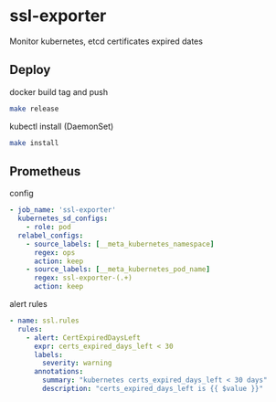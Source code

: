 # ssl-exporter

Monitor kubernetes, etcd certificates expired dates

## Deploy
docker build tag and push
```bash
make release
```
kubectl install (DaemonSet)
```bash
make install
```

## Prometheus
config
```yaml
- job_name: 'ssl-exporter'
  kubernetes_sd_configs:
    - role: pod
  relabel_configs:
    - source_labels: [__meta_kubernetes_namespace]
      regex: ops
      action: keep
    - source_labels: [__meta_kubernetes_pod_name]
      regex: ssl-exporter-(.+)
      action: keep
```

alert rules
```yaml
- name: ssl.rules
  rules:
    - alert: CertExpiredDaysLeft
      expr: certs_expired_days_left < 30
      labels:
        severity: warning
      annotations:
        summary: "kubernetes certs_expired_days_left < 30 days"
        description: "certs_expired_days_left is {{ $value }}"
```
